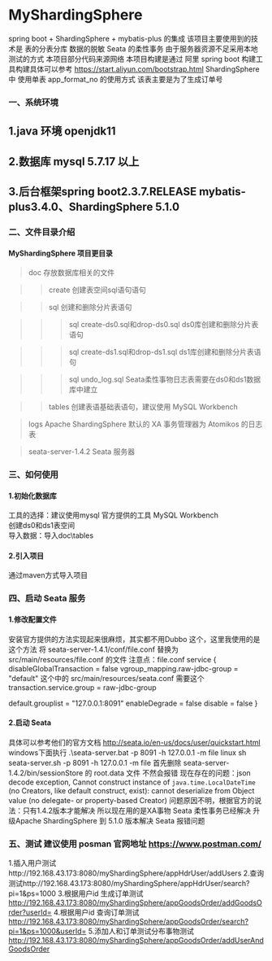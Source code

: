 # MyShardingSphere
spring boot +  ShardingSphere + mybatis-plus 的集成
该项目主要使用到的技术是 表的分表分库 数据的脱敏 Seata 的柔性事务
由于服务器资源不足采用本地测试的方式
本项目部分代码来源网络
本项目构建是通过 阿里 spring boot 构建工具构建具体可以参考 https://start.aliyun.com/bootstrap.html
ShardingSphere 中 使用单表 app_format_no 的使用方式 该表主要是为了生成订单号
### 一、系统环境
## 1.java 环境 openjdk11
## 2.数据库 mysql 5.7.17 以上
## 3.后台框架spring boot2.3.7.RELEASE mybatis-plus3.4.0、ShardingSphere 5.1.0
### 二、文件目录介绍
#### MyShardingSphere 项目更目录

>doc 存放数据库相关的文件

>>create 创建表空间sql语句语句

>>sql 创建和删除分片表语句

>>>sql create-ds0.sql和drop-ds0.sql ds0库创建和删除分片表语句

>>>sql create-ds1.sql和drop-ds1.sql ds1库创建和删除分片表语句

>>>sql undo_log.sql Seata柔性事物日志表需要在ds0和ds1数据库中建立

>>tables 创建表语基础表语句，建议使用 MySQL Workbench

>logs Apache ShardingSphere 默认的 XA 事务管理器为 Atomikos 的日志表

>seata-server-1.4.2 Seata 服务器

### 三、如何使用
#### 1.初始化数据库
工具的选择：建议使用mysql 官方提供的工具 MySQL Workbench <br>
创建ds0和ds1表空间 <br>
导入数据：导入doc\tables <br>
#### 2.引入项目
通过maven方式导入项目

### 四、启动 Seata 服务
#### 1.修改配置文件
安装官方提供的方法实现起来很麻烦，其实都不用Dubbo 这个，这里我使用的是这个方法
将 seata-server-1.4.1/conf/file.conf 替换为 src/main/resources/file.conf 的文件
注意点：file.conf
service {
disableGlobalTransaction = false
vgroup_mapping.raw-jdbc-group = "default"
这个中的 src/main/resources/seata.conf 需要这个transaction.service.group = raw-jdbc-group

default.grouplist = "127.0.0.1:8091"
enableDegrade = false
disable = false
}
#### 2.启动  Seata

具体可以参考他们的官方文档 http://seata.io/en-us/docs/user/quickstart.html
windows下面执行
.\seata-server.bat -p 8091 -h 127.0.0.1 -m file
linux
sh seata-server.sh -p 8091 -h 127.0.0.1 -m file
首先删除 seata-server-1.4.2/bin/sessionStore 的 root.data 文件 不然会报错
现在存在的问题：json decode exception, Cannot construct instance of `java.time.LocalDateTime` (no Creators, like default construct, exist): cannot deserialize from Object value (no delegate- or property-based Creator)
问题原因不明，根据官方的说法：只有1.4.2版本才能解决
所以现在用的是XA事物
Seata 柔性事务已经解决
升级Apache ShardingSphere 到 5.1.0 版本解决 Seata 报错问题

### 五、测试 建议使用 posman 官网地址 https://www.postman.com/
1.插入用户测试http://192.168.43.173:8080/myShardingSphere/appHdrUser/addUsers
2.查询测试http://192.168.43.173:8080/myShardingSphere/appHdrUser/search?pi=1&ps=1000
3.根据用户id 生成订单测试 http://192.168.43.173:8080/myShardingSphere/appGoodsOrder/addGoodsOrder?userId=
4.根据用户id 查询订单测试 http://192.168.43.173:8080/myShardingSphere/appGoodsOrder/search?pi=1&ps=1000&userId=
5.添加人和订单测试分布事物测试 http://192.168.43.173:8080/myShardingSphere/appGoodsOrder/addUserAndGoodsOrder
